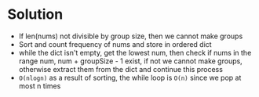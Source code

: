 # Solution

- If len(nums) not divisible by group size, then we cannot make groups
- Sort and count frequency of nums and store in ordered dict
- while the dict isn't empty, get the lowest num, then check if
  nums in the range num, num + groupSize - 1 exist, if not we cannot make groups,
  otherwise extract them from the dict and continue this process
- `O(nlogn)` as a result of sorting, the while loop is `O(n)` since
  we pop at most n times
